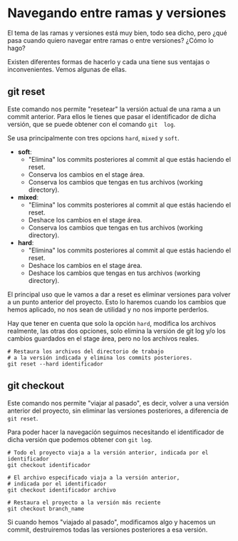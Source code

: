 # Navegando entre ramas y versiones
El tema de las ramas y versiones está muy bien, todo sea dicho, pero ¿qué pasa cuando quiero navegar entre ramas o entre versiones? ¿Cómo lo hago?

Existen diferentes formas de hacerlo y cada una tiene sus ventajas o inconvenientes. Vemos algunas de ellas.

## git reset
Este comando nos permite "resetear" la versión actual de una rama a un commit anterior. Para ellos le tienes que pasar el identificador de dicha versión, que se puede obtener con el comando `git  log`.

Se usa principalmente con tres opcions `hard`, `mixed` y `soft`.
* **soft**:
  * "Elimina" los commits posteriores al commit al que estás haciendo el reset.
  * Conserva los cambios en el stage área.
  * Conserva los cambios que tengas en tus archivos (working directory).
* **mixed**:
  * "Elimina" los commits posteriores al commit al que estás haciendo el reset.
  * Deshace los cambios en el stage área.
  * Conserva los cambios que tengas en tus archivos (working directory).
* **hard**:
  * "Elimina" los commits posteriores al commit al que estás haciendo el reset.
  * Deshace los cambios en el stage área.
  * Deshace los cambios que tengas en tus archivos (working directory).

El principal uso que le vamos a dar a reset es eliminar versiones para volver a un punto anterior del proyecto. Esto lo haremos cuando los cambios que hemos aplicado, no nos sean de utilidad y no nos importe perderlos.

Hay que tener en cuenta que solo la opción `hard`, modifica los archivos realmente, las otras dos opciones, solo elimina la versión de git log y/o los cambios guardados en el stage área, pero no los archivos reales.

```shell
# Restaura los archivos del directorio de trabajo 
# a la versión indicada y elimina los commits posteriores.
git reset --hard identificador
```

## git checkout
Este comando nos permite "viajar al pasado", es decir, volver a una versión anterior del proyecto, sin eliminar las versiones posteriores, a diferencia de `git reset`.

Para poder hacer la navegación seguimos necesitando el identificador de dicha versión que podemos obtener con `git log`.

```shell
# Todo el proyecto viaja a la versión anterior, indicada por el identificador
git checkout identificador

# El archivo especificado viaja a la versión anterior, 
# indicada por el identificador
git checkout identificador archivo

# Restaura el proyecto a la versión más reciente
git checkout branch_name
```

Si cuando hemos "viajado al pasado", modificamos algo y hacemos un commit, destruiremos todas las versiones posteriores a esa versión.